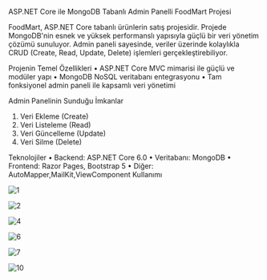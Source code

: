 ASP.NET Core ile MongoDB Tabanlı Admin Panelli FoodMart Projesi 

FoodMart, ASP.NET Core tabanlı  ürünlerin satış projesidir. Projede MongoDB'nin esnek ve yüksek performanslı yapısıyla güçlü bir veri yönetim çözümü sunuluyor. Admin paneli sayesinde, veriler üzerinde kolaylıkla CRUD (Create, Read, Update, Delete) işlemleri gerçekleştirebiliyor.

Projenin Temel Özellikleri
•	ASP.NET Core MVC mimarisi ile güçlü ve modüler yapı
•	MongoDB NoSQL veritabanı entegrasyonu
•	Tam fonksiyonel admin paneli ile kapsamlı veri yönetimi

Admin Panelinin Sunduğu İmkanlar
1.	Veri Ekleme (Create)
2.	Veri Listeleme (Read)
3.	Veri Güncelleme (Update)
4.	Veri Silme (Delete)

Teknolojiler
•	Backend: ASP.NET Core 6.0
•	Veritabanı: MongoDB
•	Frontend: Razor Pages, Bootstrap 5
•	Diğer: AutoMapper,MailKit,ViewComponent Kullanımı


![1](https://github.com/user-attachments/assets/7b8ba73f-0afd-416a-93ef-253b584d7ae2)

![2](https://github.com/user-attachments/assets/f49e1e6f-76db-4ca7-bb41-0588fb6cbde2)

![4](https://github.com/user-attachments/assets/da703e83-4b22-4cee-b285-0f5782e11d72)

![6](https://github.com/user-attachments/assets/37f35132-18d6-4f36-b2c9-5f371693878e)

![7](https://github.com/user-attachments/assets/2d4ceda8-d151-4caa-8a8f-95adcdf095a9)

![10](https://github.com/user-attachments/assets/4813f880-b357-4ed5-b16e-e0a8c207b3fa)




